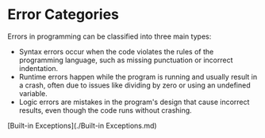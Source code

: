 # Error Categories

Errors in programming can be classified into three main types:

- Syntax errors occur when the code violates the rules of the programming language, such as missing punctuation or incorrect indentation.
- Runtime errors happen while the program is running and usually result in a crash, often due to issues like dividing by zero or using an undefined variable.
- Logic errors are mistakes in the program's design that cause incorrect results, even though the code runs without crashing.

[Built-in Exceptions](./Built-in Exceptions.md)
